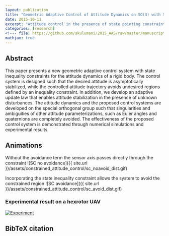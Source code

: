 ```yaml
---
layout: publication
title: "Geometric Adaptive Control of Attitude Dynamics on SO(3) with State Inequality Constraints"
date: 2015-10-11
excerpt: "Attitude control in the presence of state pointing constraints"
categories: [research]
<!--- file: https://github.com/skulumani/2015_AAS/raw/master/manuscript.pdf -->
mathjax: true
---
```


## Abstract

This paper presents a new geometric adaptive
control system with state inequality constraints for the attitude
dynamics of a rigid body. The control system is designed
such that the desired attitude is asymptotically stabilized,
while the controlled attitude trajectory avoids undesired regions
defined by an inequality constraint. In addition, we develop
an adaptive update law that enables attitude stabilization in
the presence of unknown disturbances. The attitude dynamics
and the proposed control systems are developed on the special
orthogonal group such that singularities and ambiguities of
other attitude parameterizations, such as Euler angles and
quaternions are completely avoided. The effectiveness of the
proposed control system is demonstrated through numerical
simulations and experimental results.

<!---
## Downloads

* arXiv
* Github source
* Poster
--->

## Animations

Without the avoidance term the sensor axis passes directly through the constraint
![SC no avoidance]({{ site.url }}/assets/constrained_attitude_control/sc_noavoid_dist.gif)

Incorporating the state inequality constraint allows the system to avoid the constrained region
![SC avoidance]({{ site.url }}/assets/constrained_attitude_control/sc_avoid_dist.gif)


### Experimental result on a hexrotor UAV

[![Experiment](http://img.youtube.com/vi/dsmAbwQram4/0.jpg)](http://www.youtube.com/watch?v=dsmAbwQram4)


## BibTeX citation



